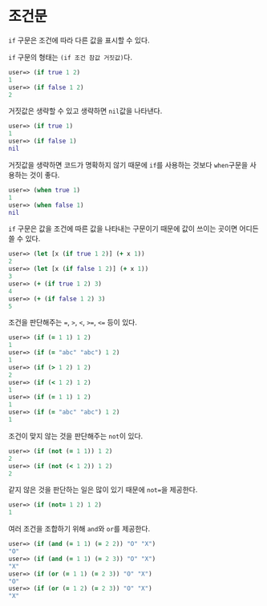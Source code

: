 # 조건문

`if` 구문은 조건에 따라 다른 값을 표시할 수 있다.

`if` 구문의 형태는 `(if 조건 참값 거짓값)`다.

```clojure
user=> (if true 1 2)
1
user=> (if false 1 2)
2
```

거짓값은 생략할 수 있고 생략하면 `nil`값을 나타낸다.

```clojure
user=> (if true 1)
1
user=> (if false 1)
nil
```

거짓값을 생략하면 코드가 명확하지 않기 때문에 `if`를 사용하는 것보다 `when`구문을 사용하는 것이 좋다.

```clojure
user=> (when true 1)
1
user=> (when false 1)
nil
```

`if` 구문은 값을 조건에 따른 값을 나타내는 구문이기 때문에 값이 쓰이는 곳이면 어디든 쓸 수 있다.

```clojure
user=> (let [x (if true 1 2)] (+ x 1))
2
user=> (let [x (if false 1 2)] (+ x 1))
3
user=> (+ (if true 1 2) 3)
4
user=> (+ (if false 1 2) 3)
5
```

조건을 판단해주는 `=`, `>`, `<`, `>=`, `<=` 등이 있다.

```clojure
user=> (if (= 1 1) 1 2)
1
user=> (if (= "abc" "abc") 1 2)
1
user=> (if (> 1 2) 1 2)
2
user=> (if (< 1 2) 1 2)
1
user=> (if (= 1 1) 1 2)
1
user=> (if (= "abc" "abc") 1 2)
1
```

조건이 맞지 않는 것을 판단해주는 `not`이 있다.

```clojure
user=> (if (not (= 1 1)) 1 2)
2
user=> (if (not (< 1 2)) 1 2)
2
```

같지 않은 것을 판단하는 일은 많이 있기 때문에 `not=`을 제공한다.

```clojure
user=> (if (not= 1 2) 1 2)
1
```

여러 조건을 조합하기 위해 `and`와 `or`를 제공한다.

```clojure
user=> (if (and (= 1 1) (= 2 2)) "O" "X")
"O"
user=> (if (and (= 1 1) (= 2 3)) "O" "X")
"X"
user=> (if (or (= 1 1) (= 2 3)) "O" "X")
"O"
user=> (if (or (= 1 2) (= 2 3)) "O" "X")
"X"
```


